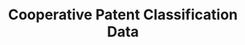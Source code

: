 ---
bigquery: https://console.cloud.google.com/bigquery?p=patents-public-data&d=cpc&page=dataset
citation: '“Cooperative Patent Classification” by the EPO and USPTO, for public use. '
contributors: EPO, USPTO
cost: None
description: Cooperative Patent Classification Data contains the scheme and definitions
  of the Cooperative Patent Classification system for classifying patent documents.
  The CPC is the result of a partnership between the EPO and the USPTO in their joint
  effort to develop a common, internationally compatible classification system for
  technical documents, in particular patent publications, which will be used by both
  offices in the patent granting process
documentation: https://www.cooperativepatentclassification.org/cpcSchemeAndDefinitions
last_edit: 04/06/2022, 11:40:40
location: https://www.cooperativepatentclassification.org/index
maintained_by: USPTO, EPO
schema_fields:
- definition
- level
- informative_references
- residualReferences
- titlePart
- notAllocatable
- date_revised
- children
- child_groups
- titleFull
- breakdownCode
- additional_only
- title_part
- childGroups
- status
- glossary
- residual_references
- symbol
- parents
- applicationReferences
- not_allocatable
- ipc_concordant
- limitingReferences
- breakdown_code
- title_full
- dateRevised
- synonyms
- application_references
- ipcConcordant
- sizeCache
- informativeReferences
- limiting_references
shortname: cooperative_patent_classification
tags:
- patents
- science
title: Cooperative Patent Classification Data
uuid: 984374a7-16e9-4b35-9445-458daceb01bf
---
